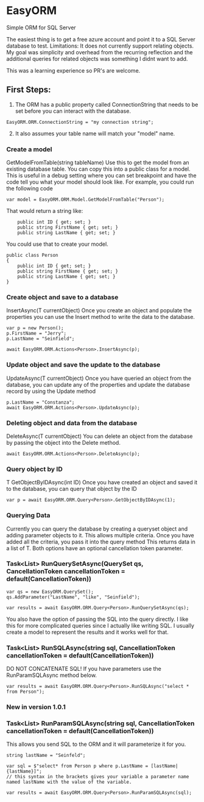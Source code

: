 # EasyORM
Simple ORM for SQL Server

The easiest thing is to get a free azure account and point it to a SQL Server database to test.
Limitations: It does not currently support relating objects. My goal was simplicity and overhead from the recurring reflection and the additional queries for related objects was something I didnt want to add.

This was a learning experience so PR's are welcome.

## First Steps:
1. The ORM has a public property called ConnectionString that needs to be set before you can interact with the database. 
```
EasyORM.ORM.ConnectionString = "my connection string";
```

2. It also assumes your table name will match your "model" name.

### Create a model
GetModelFromTable(string tableName) Use this to get the model from an existing database table. You can copy this into a public class for a model. This is useful in a debug setting where you can set breakpoint and have the code tell you what your model should look like.
For example, you could run the following code

```
var model = EasyORM.ORM.Model.GetModelFromTable("Person");
```
That would return a string like:
```
    public int ID { get; set; }
    public string FirstName { get; set; }
    public string LastName { get; set; }
```
You could use that to create your model.

```
public class Person
{
    public int ID { get; set; }
    public string FirstName { get; set; }
    public string LastName { get; set; }
}
```

### Create object and save to a database
InsertAsync(T currentObject)
Once you create an object and populate the properties you can use the Insert method to write the data to the database.
```
var p = new Person();
p.FirstName = "Jerry";
p.LastName = "Seinfield";

await EasyORM.ORM.Actions<Person>.InsertAsync(p);
```
### Update object and save the update to the database
UpdateAsync(T currentObject)
Once you have queried an object from the database, you can update any of the properties and update the database record by using the Update method

```
p.LastName = "Constanza";
await EasyORM.ORM.Actions<Person>.UpdateAsync(p);
```

### Deleting object and data from the database
DeleteAsync(T currentObject)
You can delete an object from the database by passing the object into the Delete method.
```
await EasyORM.ORM.Actions<Person>.DeleteAsync(p);
```

### Query object by ID
T GetObjectByIDAsync(int ID)
Once you have created an object and saved it to the database, you can query that object by the ID

```
var p = await EasyORM.ORM.Query<Person>.GetObjectByIDAsync(1);
```
### Querying Data

Currently you can query the database by creating a queryset object and adding parameter objects to it. This allows multiple criteria. Once you have added all the criteria, you pass it into the query method This returns data in a list of T. Both options have an optional cancellation token parameter.

### Task<List<T>> RunQuerySetAsync(QuerySet qs, CancellationToken cancellationToken = default(CancellationToken))
```
var qs = new EasyORM.QuerySet();
qs.AddParameter("LastName", "like", "Seinfield");

var results = await EasyORM.ORM.Query<Person>.RunQuerySetAsync(qs);
```

You also have the option of passing the SQL into the query directly. I like this for more complicated queries since I actually like writing SQL.  I usually create a model to represent the results and it works well for that. 

### Task<List<T>> RunSQLAsync(string sql, CancellationToken cancellationToken = default(CancellationToken))
DO NOT CONCATENATE SQL! If you have parameters use the RunParamSQLAsync method below.

```
var results = await EasyORM.ORM.Query<Person>.RunSQLAsync("select * from Person");
```

### New in version 1.0.1

### Task<List<T>> RunParamSQLAsync(string sql, CancellationToken cancellationToken = default(CancellationToken))

This allows you send SQL to the ORM and it will parameterize it for you.

```
string lastName = "Seinfeld";

var sql = $"select* from Person p where p.LastName = [lastName|{lastName}]";
// this syntax in the brackets gives your variable a parameter name named lastName with the value of the variable.

var results = await EasyORM.ORM.Query<Person>.RunParamSQLAsync(sql);
```

